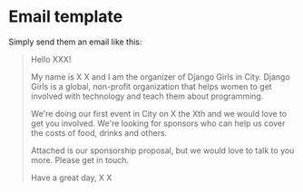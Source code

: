 # Email template

Simply send them an email like this:

> Hello XXX!
>
> My name is X X and I am the organizer of Django Girls in City. Django Girls is a global, non-profit organization that helps women to get involved with technology and teach them about programming.
>
> We're doing our first event in City on X the Xth and we would love to get you involved. We're looking for sponsors who can help us cover the costs of food, drinks and others.
>
> Attached is our sponsorship proposal, but we would love to talk to you more. Please get in touch.
>
> Have a great day, X X

